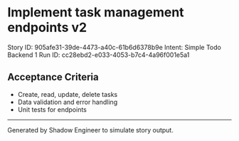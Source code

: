 # Implement task management endpoints v2

Story ID: 905afe31-39de-4473-a40c-61b6d6378b9e
Intent: Simple Todo Backend 1
Run ID: cc28ebd2-e033-4053-b7c4-4a96f001e5a1

## Acceptance Criteria
- Create, read, update, delete tasks
- Data validation and error handling
- Unit tests for endpoints

---
Generated by Shadow Engineer to simulate story output.
